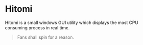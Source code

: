 # Hitomi

Hitomi is a small windows GUI utility which displays the most CPU consuming process in real time.

> Fans shall spin for a reason.


